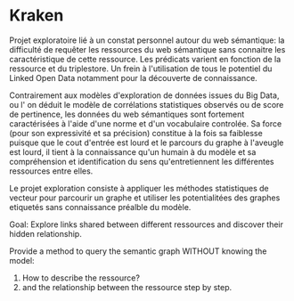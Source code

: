 # Kraken
Projet exploratoire lié à un constat personnel autour du web sémantique: la difficulté de requêter les ressources du web sémantique sans connaitre les caractéristique de cette ressource. Les prédicats varient en fonction de la ressource et du triplestore. Un frein à l'utilisation de tous le potentiel du Linked Open Data notamment pour la découverte de connaissance.

Contrairement aux modèles d'exploration de données issues du Big Data, ou l' on déduit le modèle de corrélations statistiques observés ou de score de pertinence, les données du web sémantiques sont fortement caractérisées à l'aide d'une norme et d'un vocabulaire controlée. Sa force (pour son expressivité et sa précision) constitue à la fois sa faiblesse puisque que le cout d'entrée est lourd et le parcours du graphe à l'aveugle est lourd, il tient  à la connaissance qu'un humain à du modèle et sa compréhension et identification du sens qu'entretiennent les différentes ressources entre elles.

Le projet exploration consiste à appliquer les méthodes statistiques de vecteur pour parcourir un graphe et utiliser les potentialitées des graphes etiquetés sans connaissance préalble du modèle.

Goal: Explore links shared between different ressources
and discover their hidden relationship.

Provide a method to query the semantic graph WITHOUT knowing the model:
1. How to describe the ressource?
2.  and the relationship between the ressource step by step.
